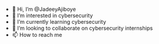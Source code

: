 - 👋 Hi, I’m @JadeeyAjiboye
- 👀 I’m interested in cybersecurity
- 🌱 I’m currently learning cybersecurity
- 💞️ I’m looking to collaborate on cybersecurity internships
- 📫 How to reach me 
<!---
JadeeyAjiboye/JadeeyAjiboye is a ✨ special ✨ repository because its `README.md` (this file) appears on your GitHub profile.
You can click the Preview link to take a look at your changes.
--->
